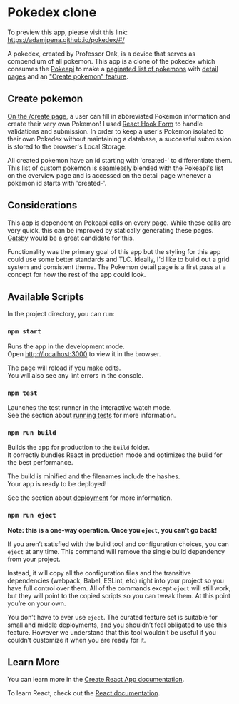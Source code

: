 # Pokedex clone

To preview this app, please visit this link: https://adamjpena.github.io/pokedex/#/

A pokedex, created by Professor Oak, is a device that serves as compendium of all pokemon. This app is a clone of the pokedex which consumes the [Pokeapi](https://pokeapi.co/) to make a [paginated list of pokemons](https://adamjpena.github.io/pokedex/#/) with [detail pages](https://adamjpena.github.io/pokedex/#/detail/28) and an ["Create pokemon" feature](https://adamjpena.github.io/pokedex/#/create).

## Create pokemon

[On the /create page](https://adamjpena.github.io/pokedex/#/create), a user can fill in abbreviated Pokemon information and create their very own Pokemon! I used [React Hook Form](https://github.com/react-hook-form/react-hook-form) to handle validations and submission. In order to keep a user's Pokemon isolated to their own Pokedex without maintaining a database, a successful submission is stored to the browser's Local Storage.

All created pokemon have an id starting with 'created-' to differentiate them. This list of custom pokemon is seamlessly blended with the Pokeapi's list on the overview page and is accessed on the detail page whenever a pokemon id starts with 'created-'.

## Considerations

This app is dependent on Pokeapi calls on every page. While these calls are very quick, this can be improved by statically generating these pages. [Gatsby](https://github.com/gatsbyjs/gatsby) would be a great candidate for this.

Functionality was the primary goal of this app but the styling for this app could use some better standards and TLC. Ideally, I'd like to build out a grid system and consistent theme. The Pokemon detail page is a first pass at a concept for how the rest of the app could look.

## Available Scripts

In the project directory, you can run:

### `npm start`

Runs the app in the development mode.\
Open [http://localhost:3000](http://localhost:3000) to view it in the browser.

The page will reload if you make edits.\
You will also see any lint errors in the console.

### `npm test`

Launches the test runner in the interactive watch mode.\
See the section about [running tests](https://facebook.github.io/create-react-app/docs/running-tests) for more information.

### `npm run build`

Builds the app for production to the `build` folder.\
It correctly bundles React in production mode and optimizes the build for the best performance.

The build is minified and the filenames include the hashes.\
Your app is ready to be deployed!

See the section about [deployment](https://facebook.github.io/create-react-app/docs/deployment) for more information.

### `npm run eject`

**Note: this is a one-way operation. Once you `eject`, you can’t go back!**

If you aren’t satisfied with the build tool and configuration choices, you can `eject` at any time. This command will remove the single build dependency from your project.

Instead, it will copy all the configuration files and the transitive dependencies (webpack, Babel, ESLint, etc) right into your project so you have full control over them. All of the commands except `eject` will still work, but they will point to the copied scripts so you can tweak them. At this point you’re on your own.

You don’t have to ever use `eject`. The curated feature set is suitable for small and middle deployments, and you shouldn’t feel obligated to use this feature. However we understand that this tool wouldn’t be useful if you couldn’t customize it when you are ready for it.

## Learn More

You can learn more in the [Create React App documentation](https://facebook.github.io/create-react-app/docs/getting-started).

To learn React, check out the [React documentation](https://reactjs.org/).
